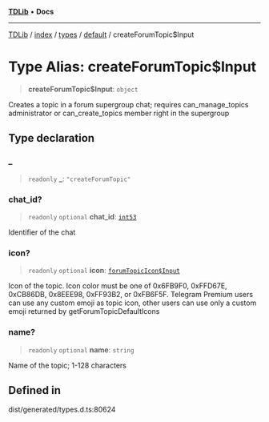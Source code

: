 [**TDLib**](../../../../../../README.md) • **Docs**

***

[TDLib](../../../../../../modules.md) / [index](../../../../../README.md) / [types](../../../README.md) / [default](../README.md) / createForumTopic$Input

# Type Alias: createForumTopic$Input

> **createForumTopic$Input**: `object`

Creates a topic in a forum supergroup chat; requires can_manage_topics administrator or can_create_topics member right in the supergroup

## Type declaration

### \_

> `readonly` **\_**: `"createForumTopic"`

### chat\_id?

> `readonly` `optional` **chat\_id**: [`int53`](int53-1.md)

Identifier of the chat

### icon?

> `readonly` `optional` **icon**: [`forumTopicIcon$Input`](forumTopicIcon$Input-1.md)

Icon of the topic. Icon color must be one of 0x6FB9F0, 0xFFD67E, 0xCB86DB, 0x8EEE98, 0xFF93B2, or 0xFB6F5F. Telegram Premium users can use any custom emoji as topic icon, other users can use only a custom emoji returned by getForumTopicDefaultIcons

### name?

> `readonly` `optional` **name**: `string`

Name of the topic; 1-128 characters

## Defined in

dist/generated/types.d.ts:80624
